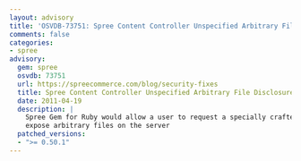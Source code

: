 ```yaml
---
layout: advisory
title: 'OSVDB-73751: Spree Content Controller Unspecified Arbitrary File Disclosure'
comments: false
categories:
- spree
advisory:
  gem: spree
  osvdb: 73751
  url: https://spreecommerce.com/blog/security-fixes
  title: Spree Content Controller Unspecified Arbitrary File Disclosure
  date: 2011-04-19
  description: |
    Spree Gem for Ruby would allow a user to request a specially crafted URL and
    expose arbitrary files on the server
  patched_versions:
  - ">= 0.50.1"
---
```

